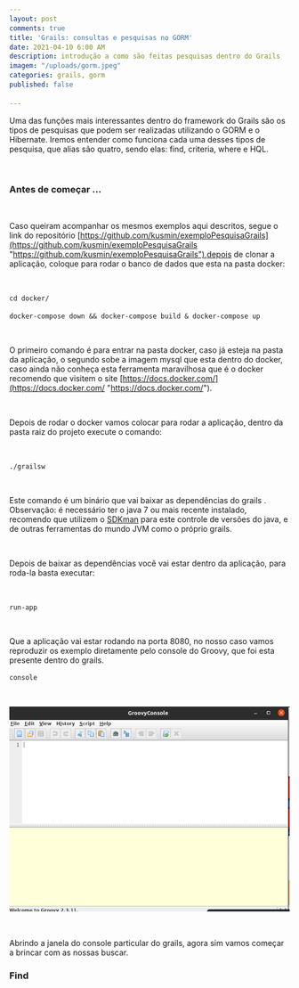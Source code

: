 ```yaml
---
layout: post
comments: true
title: 'Grails: consultas e pesquisas no GORM'
date: 2021-04-10 6:00 AM
description: introdução a como são feitas pesquisas dentro do Grails
imagem: "/uploads/gorm.jpeg"
categories: grails, gorm
published: false

---
```

Uma das funções mais interessantes dentro do framework do Grails são os tipos de pesquisas que podem ser realizadas utilizando o GORM e o Hibernate. Iremos entender como funciona cada uma desses tipos de pesquisa, que alias são quatro, sendo elas: find, criteria, where  e HQL.

<br>

### Antes de começar ...

<br>

Caso queiram acompanhar os mesmos exemplos aqui descritos, segue o link do repositório [https://github.com/kusmin/exemploPesquisaGrails](https://github.com/kusmin/exemploPesquisaGrails "https://github.com/kusmin/exemploPesquisaGrails"),depois de clonar a aplicação, coloque para rodar o banco de dados que esta na pasta docker:

<br>

    cd docker/

    docker-compose down && docker-compose build & docker-compose up

<br>

O primeiro comando é para entrar na pasta docker, caso já esteja na pasta da aplicação, o segundo sobe a imagem mysql que esta dentro do docker, caso ainda não conheça esta ferramenta maravilhosa que é o docker recomendo que visitem o site [https://docs.docker.com/](https://docs.docker.com/ "https://docs.docker.com/").

<br>

Depois de rodar o docker vamos colocar para rodar a aplicação, dentro da pasta raiz do projeto execute o comando:

<br>

    ./grailsw

<br>

Este comando é um binário que vai baixar  as dependências do grails . Observação: é necessário ter o java 7 ou mais recente instalado, recomendo que utilizem o [SDKman](https://sdkman.io/ "https://sdkman.io/") para este controle de versões do java, e de outras ferramentas do mundo JVM como o próprio grails.

<br>

Depois de baixar as dependências você vai estar dentro da aplicação, para roda-la basta executar:

<br>

    run-app

<br>

Que a aplicação vai estar rodando na porta 8080, no nosso caso vamos reproduzir os exemplo diretamente pelo console do Groovy, que foi esta presente dentro do grails.

    console

<br>

![](/uploads/captura-de-tela-de-2021-04-11-10-51-20.png)

<br>

Abrindo a janela do console particular do grails, agora sim vamos começar a brincar com as nossas buscar.

### Find